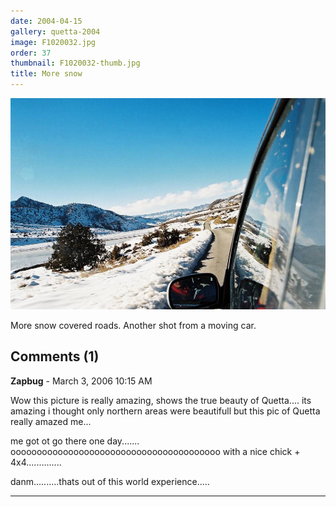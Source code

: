 ```yaml
---
date: 2004-04-15
gallery: quetta-2004
image: F1020032.jpg
order: 37
thumbnail: F1020032-thumb.jpg
title: More snow
---
```


![More snow](./F1020032.jpg)

More snow covered roads.
Another shot from a moving car.

<div id="comments">

## Comments (1)

**Zapbug** - March  3, 2006 10:15 AM

Wow this picture is really amazing, shows the true beauty of Quetta....
its amazing i thought only northern areas were beautifull but this pic of Quetta really amazed me...

me got ot go there one day.......
oooooooooooooooooooooooooooooooooooooooo with a nice chick + 4x4..............

danm..........thats out of this world experience.....

---

</div>